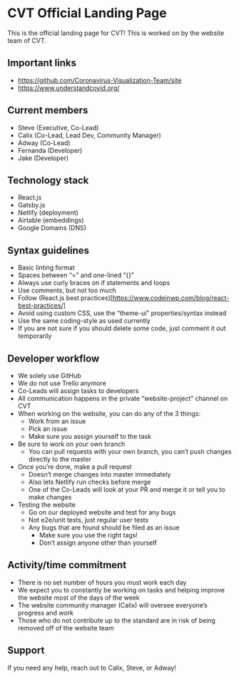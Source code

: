 # CVT Official Landing Page
This is the official landing page for CVT! This is worked on by the website team of CVT.

## Important links
- https://github.com/Coronavirus-Visualization-Team/site
- https://www.understandcovid.org/

## Current members
- Steve (Executive, Co-Lead)
- Calix (Co-Lead, Lead Dev, Community Manager)
- Adway (Co-Lead)
- Fernanda (Developer)
- Jake (Developer)

## Technology stack
- React.js
- Gatsby.js
- Netlify (deployment)
- Airtable (embeddings)
- Google Domains (DNS)

## Syntax guidelines
- Basic linting format
- Spaces between “=” and one-lined “{}”
- Always use curly braces on if statements and loops
- Use comments, but not too much
- Follow (React.js best practices)[https://www.codeinwp.com/blog/react-best-practices/]
- Avoid using custom CSS, use the “theme-ui” properties/syntax instead
- Use the same coding-style as used currently
- If you are not sure if you should delete some code, just comment it out temporarily

## Developer workflow
- We solely use GitHub
- We do not use Trello anymore
- Co-Leads will assign tasks to developers
- All communication happens in the private “website-project” channel on CVT
- When working on the website, you can do any of the 3 things:
  - Work from an issue
  - Pick an issue
  - Make sure you assign yourself to the task
- Be sure to work on your own branch
  - You can pull requests with your own branch, you can’t push changes directly to the master
- Once you’re done, make a pull request
  - Doesn’t merge changes into master immediately
  - Also lets Netlify run checks before merge
  - One of the Co-Leads will look at your PR and merge it or tell you to make changes
- Testing the website
  - Go on our deployed website and test for any bugs
  - Not e2e/unit tests, just regular user tests
  - Any bugs that are found should be filed as an issue
    - Make sure you use the right tags!
    - Don’t assign anyone other than yourself

## Activity/time commitment
- There is no set number of hours you must work each day
- We expect you to constantly be working on tasks and helping improve the website most of the days of the week
- The website community manager (Calix) will oversee everyone’s progress and work
- Those who do not contribute up to the standard are in risk of being removed off of the website team

## Support
If you need any help, reach out to Calix, Steve, or Adway!

